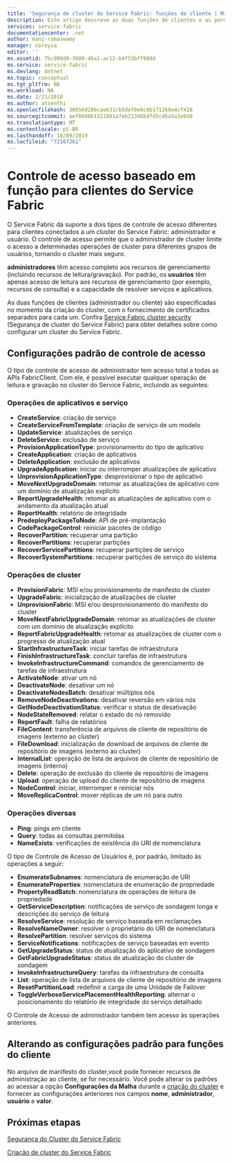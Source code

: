 ```yaml
---
title: 'Segurança de cluster do Service Fabric: funções de cliente | Microsoft Docs'
description: Este artigo descreve as duas funções de clientes e as permissões fornecidas para as funções.
services: service-fabric
documentationcenter: .net
author: mani-ramaswamy
manager: coreysa
editor: ''
ms.assetid: 7bc808d9-3609-46a1-ac12-b4f53bff98dd
ms.service: service-fabric
ms.devlang: dotnet
ms.topic: conceptual
ms.tgt_pltfrm: NA
ms.workload: NA
ms.date: 2/23/2018
ms.author: atsenthi
ms.openlocfilehash: 38656d286cae631cb5def0e0c8b171268e4cf428
ms.sourcegitcommit: aef6040b1321881a7eb21348b4fd5cd6a5a1e8d8
ms.translationtype: MT
ms.contentlocale: pt-BR
ms.lasthandoff: 10/09/2019
ms.locfileid: "72167261"
---
```

# <a name="role-based-access-control-for-service-fabric-clients"></a>Controle de acesso baseado em função para clientes do Service Fabric
O Service Fabric dá suporte a dois tipos de controle de acesso diferentes para clientes conectados a um cluster do Service Fabric: administrador e usuário. O controle de acesso permite que o administrador de cluster limite o acesso a determinadas operações de cluster para diferentes grupos de usuários, tornando o cluster mais seguro.  

**administradores** têm acesso completo aos recursos de gerenciamento (incluindo recursos de leitura/gravação). Por padrão, os **usuários** têm apenas acesso de leitura aos recursos de gerenciamento (por exemplo, recursos de consulta) e a capacidade de resolver serviços e aplicativos.

As duas funções de clientes (administrador ou cliente) são especificadas no momento da criação do cluster, com o fornecimento de certificados separados para cada um. Confira [Service Fabric cluster security](service-fabric-cluster-security.md) (Segurança de cluster do Service Fabric) para obter detalhes sobre como configurar um cluster do Service Fabric.

## <a name="default-access-control-settings"></a>Configurações padrão de controle de acesso
O tipo de controle de acesso de administrador tem acesso total a todas as APIs FabricClient. Com ele, é possível executar qualquer operação de leitura e gravação no cluster do Service Fabric, incluindo as seguintes:

### <a name="application-and-service-operations"></a>Operações de aplicativos e serviço
* **CreateService**: criação de serviço                             
* **CreateServiceFromTemplate**: criação de serviço de um modelo                             
* **UpdateService**: atualizações de serviço                             
* **DeleteService**: exclusão de serviço                             
* **ProvisionApplicationType**: provisionamento do tipo de aplicativo                             
* **CreateApplication**: criação de aplicativos                               
* **DeleteApplication**: exclusão de aplicativos                             
* **UpgradeApplication**: iniciar ou interromper atualizações de aplicativo                             
* **UnprovisionApplicationType**: desprovisionar o tipo de aplicativo                             
* **MoveNextUpgradeDomain**: retomar as atualizações de aplicativo com um domínio de atualização explícito                             
* **ReportUpgradeHealth**: retomar as atualizações de aplicativo com o andamento da atualização atual                             
* **ReportHealth**: relatório de integridade                             
* **PredeployPackageToNode**: API de pré-implantação                            
* **CodePackageControl**: reiniciar pacotes de código                             
* **RecoverPartition**: recuperar uma partição                             
* **RecoverPartitions**: recuperar partições                             
* **RecoverServicePartitions**: recuperar partições de serviço                             
* **RecoverSystemPartitions**: recuperar partições de serviço do sistema                             

### <a name="cluster-operations"></a>Operações de cluster
* **ProvisionFabric**: MSI e/ou provisionamento de manifesto de cluster                             
* **UpgradeFabric**: inicialização de atualizações de cluster                             
* **UnprovisionFabric**: MSI e/ou desprovisionamento do manifesto do cluster                         
* **MoveNextFabricUpgradeDomain**: retomar as atualizações de cluster com um domínio de atualização explícito                             
* **ReportFabricUpgradeHealth**: retomar as atualizações de cluster com o progresso de atualização atual                             
* **StartInfrastructureTask**: iniciar tarefas de infraestrutura                             
* **FinishInfrastructureTask**: concluir tarefas de infraestrutura                             
* **InvokeInfrastructureCommand**: comandos de gerenciamento de tarefas de infraestrutura                              
* **ActivateNode**: ativar um nó                             
* **DeactivateNode**: desativar um nó                             
* **DeactivateNodesBatch**: desativar múltiplos nós                             
* **RemoveNodeDeactivations**: desativar reversão em vários nós                             
* **GetNodeDeactivationStatus**: verificar o status de desativação                             
* **NodeStateRemoved**: relatar o estado do nó removido                             
* **ReportFault**: falha de relatórios                             
* **FileContent**: transferência de arquivos de cliente de repositório de imagens (externo ao cluster)                             
* **FileDownload**: inicialização de download de arquivos de cliente de repositório de imagens (externo ao cluster)                             
* **InternalList**: operação de lista de arquivos de cliente de repositório de imagens (interno)                             
* **Delete**: operação de exclusão do cliente de repositório de imagens                              
* **Upload**: operação de upload do cliente de repositório de imagens                             
* **NodeControl**: iniciar, interromper e reiniciar nós                             
* **MoveReplicaControl**: mover réplicas de um nó para outro                             

### <a name="miscellaneous-operations"></a>Operações diversas
* **Ping**: pings em cliente                             
* **Query**: todas as consultas permitidas
* **NameExists**: verificações de existência do URI de nomenclatura                             

O tipo de Controle de Acesso de Usuários é, por padrão, limitado às operações a seguir: 

* **EnumerateSubnames**: nomenclatura de enumeração de URI                             
* **EnumerateProperties**: nomenclatura de enumeração de propriedade                             
* **PropertyReadBatch**: nomenclatura de operações de leitura de propriedade                             
* **GetServiceDescription**: notificações de serviço de sondagem longa e descrições do serviço de leitura                             
* **ResolveService**: resolução de serviço baseada em reclamações                             
* **ResolveNameOwner**: resolver o proprietário do URI de nomenclatura                             
* **ResolvePartition**: resolver serviços do sistema                             
* **ServiceNotifications**: notificações de serviço baseadas em evento                             
* **GetUpgradeStatus**: status de atualização do aplicativo de sondagem                             
* **GetFabricUpgradeStatus**: status de atualização do cluster de sondagem                             
* **InvokeInfrastructureQuery**: tarefas da infraestrutura de consulta                             
* **List**: operação de lista de arquivos de cliente de repositório de imagens                             
* **ResetPartitionLoad**: redefinir a carga de uma Unidade de Failover                             
* **ToggleVerboseServicePlacementHealthReporting**: alternar o posicionamento do relatório de integridade do serviço detalhado                             

O Controle de Acesso de administrador também tem acesso às operações anteriores.

## <a name="changing-default-settings-for-client-roles"></a>Alterando as configurações padrão para funções do cliente
No arquivo de manifesto do cluster,você pode fornecer recursos de administração ao cliente, se for necessário. Você pode alterar os padrões ao acessar a opção **Configurações da Malha** durante a [criação do cluster](service-fabric-cluster-creation-via-portal.md) e fornecer as configurações anteriores nos campos **nome**, **administrador**, **usuário** e **valor**.

## <a name="next-steps"></a>Próximas etapas
[Segurança do Cluster do Service Fabric](service-fabric-cluster-security.md)

[Criação de cluster do Service Fabric](service-fabric-cluster-creation-via-portal.md)

